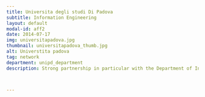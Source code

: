 ```yaml
---
title: Universita degli studi Di Padova
subtitle: Information Engineering
layout: default
modal-id: aff2
date: 2014-07-17
img: universitapadova.jpg 
thumbnail: universitapadova_thumb.jpg
alt: Universtita padova
tag: network
department: unipd_department
description: Strong partnership in particular with the Department of Information Engineering 



---
```


